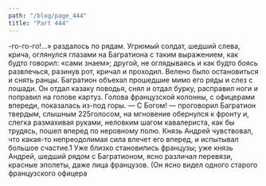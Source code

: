 ```yaml
---
path: "/blog/page_444"
title: "Part 444"
---
```


-го-го-го!...» раздалось по рядам. Угрюмый солдат, шедший слева, крича, оглянулся глазами на Багратиона с таким выражением, как будто говорил: «сами знаем»; другой, не оглядываясь и как будто боясь развлечься, разинув рот, кричал и проходил.
Велено было остановиться и снять ранцы.
Багратион объехал прошедшие мимо его ряды и слез с лошади. Он отдал казаку поводья, снял и отдал бурку, расправил ноги и поправил на голове картуз. Голова французской колонны, с офицерами впереди, показалась из-под горы.
— С Богом! — проговорил Багратион твердым, слышным 225голосом, на мгновение обернулся к фронту и, слегка размахивая руками, неловким шагом кавалериста, как бы трудясь, пошел вперед по неровному полю. Князь Андрей чувствовал, что какая-то непреодолимая сила влечет его вперед, и испытывал большое счастие.1
Уже близко становились французы; уже князь Андрей, шедший рядом с Багратионом, ясно различал перевязи, красные эполеты, даже лица французов. (Он ясно видел одного старого французского офицера
